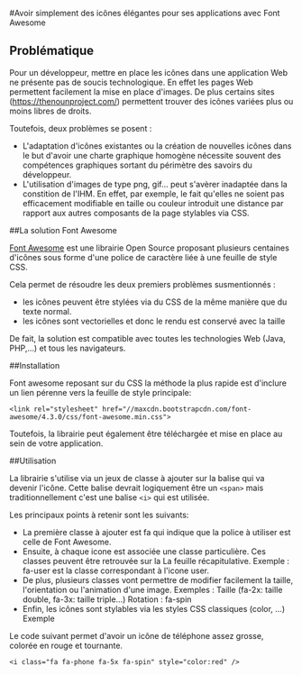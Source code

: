 
#Avoir simplement des icônes élégantes pour ses applications avec Font Awesome

## Problématique

Pour un développeur, mettre en place les icônes dans une application Web ne présente pas de soucis technologique. En effet les pages Web permettent facilement la mise en place d'images. De plus certains sites (https://thenounproject.com/) permettent trouver des icônes variées plus ou moins libres de droits.

Toutefois, deux problèmes se posent :

- L'adaptation d'icônes existantes ou la création de nouvelles icônes dans le but d'avoir une charte graphique homogène nécessite souvent des compétences graphiques sortant du périmètre des savoirs du développeur.
- L'utilisation d'images de type png, gif… peut s'avèrer inadaptée dans la constition de l'IHM. En effet, par exemple, le fait qu'elles ne soient pas efficacement modifiable en taille ou couleur introduit une distance par rapport aux autres composants de la page stylables via CSS.

##La solution Font Awesome

[Font Awesome](http://fortawesome.github.io/Font-Awesome/) est une librairie Open Source proposant plusieurs centaines d'icônes sous forme d'une police de caractère liée à une feuille de style CSS.

Cela permet de résoudre les deux premiers problèmes susmentionnés :

- les icônes peuvent être stylées via du CSS de la même manière que du texte normal.
- les icônes sont vectorielles et donc le rendu est conservé avec la taille

De fait, la solution est compatible avec toutes les technologies Web (Java, PHP,…) et tous les navigateurs.

##Installation

Font awesome reposant sur du CSS la méthode la plus rapide est d'inclure un lien pérenne vers la feuille de style principale:

    <link rel="stylesheet" href="//maxcdn.bootstrapcdn.com/font-awesome/4.3.0/css/font-awesome.min.css">

Toutefois, la librairie peut également être téléchargée et mise en place au sein de votre application.

##Utilisation

La librairie s'utilise via un jeux de classe à ajouter sur la balise qui va devenir l'icône. Cette balise devrait logiquement être un `<span>` mais traditionnellement c'est une balise `<i>` qui est utilisée.

Les principaux points à retenir sont les suivants:

- La première classe à ajouter est fa qui indique que la police à utiliser est celle de Font Awesome.
- Ensuite, à chaque icone est associée une classe particulière. Ces classes peuvent être retrouvée sur la La feuille récapitulative. Exemple : fa-user est la classe correspondant à l'icone user.
- De plus, plusieurs classes vont permettre de modifier facilement la taille, l'orientation ou l'animation d'une image. Exemples :
Taille (fa-2x: taille double, fa-3x: taille triple…)
Rotation : fa-spin
- Enfin, les icônes sont stylables via les styles CSS classiques (color, …)
Exemple

Le code suivant permet d'avoir un icône de téléphone assez grosse, colorée en rouge et tournante.

    <i class="fa fa-phone fa-5x fa-spin" style="color:red" /> 

<span>
<i class="fa fa-phone fa-5x fa-spin" style="color:red" />
</span>